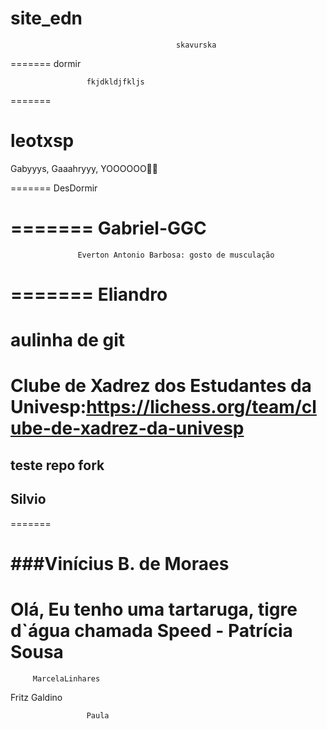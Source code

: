 # site_edn











                                         skavurska
=======
dormir

















                     fkjdkldjfkljs














=======






leotxsp
=======











































Gabyyys, Gaaahryyy, YOOOOOO🏴‍☠️




=======
DesDormir








=======
Gabriel-GGC
=======
                   Everton Antonio Barbosa: gosto de musculação
=======
Eliandro
=======
aulinha de git
=======
Clube de Xadrez dos Estudantes da Univesp:https://lichess.org/team/clube-de-xadrez-da-univesp 
=======
## teste repo fork
## Silvio
=======


###Vinícius B. de Moraes
=======


Olá, Eu tenho uma tartaruga, tigre d`água chamada Speed  -  Patrícia Sousa
=======







   







         MarcelaLinhares






Fritz Galdino


























                     Paula 



